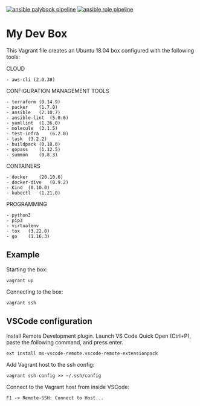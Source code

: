 [![ansible palybook pipeline](https://github.com/nicolimo86/devbox/actions/workflows/ansible-playbook.yml/badge.svg)](https://github.com/nicolimo86/devbox/actions/workflows/ansible-playbook.yml) [![ansible role pipeline](https://github.com/nicolimo86/devbox/actions/workflows/ansible-role.yml/badge.svg)](https://github.com/nicolimo86/devbox/actions/workflows/ansible-role.yml)

My Dev Box 
=========

This Vagrant file creates an Ubuntu 18.04 box configured with the following tools:

CLOUD
    
    - aws-cli (2.0.30)

CONFIGURATION MANAGEMENT TOOLS

    - terraform (0.14.9)
    - packer    (1.7.0)
    - ansible   (2.10.7)
    - ansible-lint  (5.0.6)
    - yamllint  (1.26.0)
    - molecule  (3.1.5)
    - test-infra    (6.2.0)
    - task  (3.2.2)
    - buildpack (0.18.0)
    - gopass    (1.12.5)
    - summon    (0.8.3)

CONTAINERS

    - docker    (20.10.6)
    - docker-dive   (0.9.2)
    - Kind  (0.10.0)
    - kubectl   (1.21.0)


PROGRAMMING

    - python3
    - pip3
    - virtualenv
    - tox   (3.22.0)
    - go    (1.16.3)


Example
----------------

Starting the box:

    vagrant up

Connecting to the box:

    vagrant ssh

VSCode configuration
----------------

Install Remote Development plugin.
Launch VS Code Quick Open (Ctrl+P), paste the following command, and press enter.
    
    ext install ms-vscode-remote.vscode-remote-extensionpack

Add Vagrant host to the ssh config:
    
    vagrant ssh-config >> ~/.ssh/config

Connect to the Vagrant host from inside VSCode:
    
    F1 -> Remote-SSH: Connect to Host...
